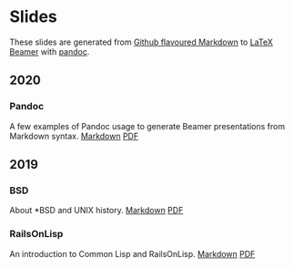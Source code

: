 
# Slides
These slides are generated from
[Github flavoured Markdown](https://github.github.com/gfm/)
to
[LaTeX Beamer](https://github.github.com/gfm/)
with
[pandoc](https://pandoc.org/).

## 2020

### Pandoc
A few examples of Pandoc usage to generate Beamer presentations from Markdown syntax.
[Markdown](https://github.com/thodg/slides/blob/master/pandoc.md)
[PDF](https://github.com/thodg/slides/blob/master/pandoc.pdf)

## 2019

### BSD
About *BSD and UNIX history.
[Markdown](https://github.com/thodg/slides/blob/master/bsd.md)
[PDF](https://github.com/thodg/slides/blob/master/bsd.pdf)

### RailsOnLisp
An introduction to Common Lisp and RailsOnLisp.
[Markdown](https://github.com/thodg/slides/blob/master/railsonlisp.md)
[PDF](https://github.com/thodg/slides/blob/master/railsonlisp.pdf)
